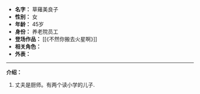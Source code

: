 
- **名字：** 草薙美良子
- **性别：** 女
- **年龄：** 45岁
- **身份：** 养老院员工
- **登场作品：** [[《不然你搬去火星啊》]]
- **相关角色：** 
- **外表：** 

---

**介绍：** 

1. 丈夫是厨师。有两个读小学的儿子.
